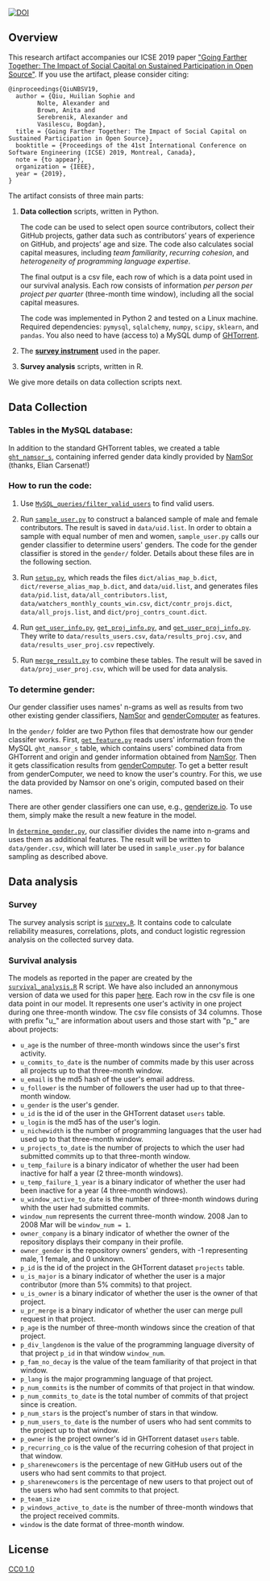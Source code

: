 [![DOI](https://zenodo.org/badge/167657061.svg)](https://zenodo.org/badge/latestdoi/167657061)

## Overview

This research artifact accompanies our ICSE 2019 paper 
["Going Farther Together: The Impact of Social Capital on 
Sustained Participation in Open Source"](https://cmustrudel.github.io/papers/icse19social.pdf).
If you use the artifact, please consider citing:

```
@inproceedings{QiuNBSV19,
  author = {Qiu, Huilian Sophie and 
  		Nolte, Alexander and 
  		Brown, Anita and 
  		Serebrenik, Alexander and 
  		Vasilescu, Bogdan},
  title = {Going Farther Together: The Impact of Social Capital on Sustained Participation in Open Source},
  booktitle = {Proceedings of the 41st International Conference on Software Engineering (ICSE) 2019, Montreal, Canada},
  note = {to appear},
  organization = {IEEE},
  year = {2019},
}
```

The artifact consists of three main parts:

1. **Data collection** scripts, written in Python.

	The code can be used to select open source contributors, collect their GitHub projects, gather data such as contributors’ years of experience on GitHub, and projects’ age and size. The code also calculates social capital measures, including *team familiarity*, *recurring cohesion*, and *heterogeneity of programming language expertise*. 

	The final output is a csv file, each row of which is a data point used in our survival analysis. Each row consists of information *per person per project per quarter* (three-month time window), including all the social capital measures.

	The code was implemented in Python 2 and tested on a Linux machine. Required dependencies: `pymysql`, `sqlalchemy`, `numpy`, `scipy`, `sklearn`, and `pandas`. You also need to have (access to) a MySQL dump of [GHTorrent](http://ghtorrent.org).


2. The [**survey instrument**](https://github.com/CMUSTRUDEL/oss-social-capital-icse2019/blob/master/survey_instrument.pdf) used in the paper.

3. **Survey analysis** scripts, written in R.

We give more details on data collection scripts next.

## Data Collection

### Tables in the MySQL database:

In addition to the standard GHTorrent tables, we created a table 
[`ght_namsor_s`](https://github.com/CMUSTRUDEL/oss-social-capital-icse2019/blob/master/MySQL_queries/ght_namsor_s), containing inferred gender data kindly provided by [NamSor](https://www.namsor.com) (thanks, Elian Carsenat!) 


### How to run the code: 

1. Use [`MySQL_queries/filter_valid_users`](https://github.com/CMUSTRUDEL/oss-social-capital-icse2019/blob/master/MySQL_queries/filter_valid_users) to find valid users. 

2. Run [`sample_user.py`](https://github.com/CMUSTRUDEL/oss-social-capital-icse2019/blob/master/sample_user.py) to construct a balanced sample of male and female contributors. The result is saved in `data/uid.list`.
In order to obtain a sample with equal number of men and women,
`sample_user.py` calls our gender classifier to determine users'
genders.
The code for the gender classifier is stored in the `gender/` folder. 
Details about these files are in the following section.

3. Run [`setup.py`](https://github.com/CMUSTRUDEL/oss-social-capital-icse2019/blob/master/setup.py), which reads the files `dict/alias_map_b.dict`,
`dict/reverse_alias_map_b.dict`, and `data/uid.list`, and generates files
`data/pid.list`, `data/all_contributors.list`,
`data/watchers_monthly_counts_win.csv`, `dict/contr_projs.dict`,
`data/all_projs.list`, and `dict/proj_contrs_count.dict`.

4. Run [`get_user_info.py`](https://github.com/CMUSTRUDEL/oss-social-capital-icse2019/blob/master/get_user_info.py), [`get_proj_info.py`](https://github.com/CMUSTRUDEL/oss-social-capital-icse2019/blob/master/get_proj_info.py), and [`get_user_proj_info.py`](https://github.com/CMUSTRUDEL/oss-social-capital-icse2019/blob/master/get_user_proj_info.py). They write to `data/results_users.csv`, `data/results_proj.csv`, and `data/results_user_proj.csv` repectively.

5. Run [`merge_result.py`](https://github.com/CMUSTRUDEL/oss-social-capital-icse2019/blob/master/merge_result.py) to combine these tables. The result will be saved in `data/proj_user_proj.csv`, which will be used for data analysis.

### To determine gender:

Our gender classifier uses names' n-grams as well as results from 
two other existing gender classifiers, [NamSor](https://www.namsor.com) 
and [genderComputer](https://github.com/tue-mdse/genderComputer) 
as features.

In the `gender/` folder are two Python files that demostrate how 
our gender classifer works.
First, [`get_feature.py`](https://github.com/CMUSTRUDEL/oss-social-capital-icse2019/blob/master/gender/get_feature.py) reads users' 
information from the MySQL `ght_namsor_s` table, which contains 
users' combined data from GHTorrent and origin and gender 
information obtained from [NamSor](https://www.namsor.com). 
Then it gets classification results from [genderComputer](https://github.com/tue-mdse/genderComputer).
To get a better result from genderComputer, we need to know the 
user's country. 
For this, we use the data provided by Namsor on one's origin, 
computed based on their names. 

There are other gender classifiers one can use, e.g., [genderize.io](https://genderize.io). 
To use them, simply make the result a new feature in the model. 

In [`determine_gender.py`](https://github.com/CMUSTRUDEL/oss-social-capital-icse2019/blob/master/gender/determine_gender.py), our 
classifier divides the name into n-grams and uses them as 
additional features.
The result will be written to `data/gender.csv`, which will later 
be used in `sample_user.py` for balance sampling as described above.

## Data analysis

### Survey 

The survey analysis script is [`survey.R`](https://github.com/CMUSTRUDEL/oss-social-capital-icse2019/blob/master/R/survey.R). It contains
code to calculate reliability measures, correlations, plots, and conduct logistic regression analysis on the collected survey data.

### Survival analysis

The models as reported in the paper are created by the
[`survival_analysis.R`](https://github.com/CMUSTRUDEL/oss-social-capital-icse2019/blob/master/R/survival_analysis.R) R script.
We have also included an annonymous version of data we used for this paper
[here](https://drive.google.com/file/d/1QhJ0_oSGzaj_kao4pRjzRM96PQmYuEfs/view?usp=sharing).
Each row in the csv file is one data point in our model. It represents one user's activity in one project during one three-month window.
The csv file consists of 34 columns. Those with prefix "u_" are information about users and those start with "p_" are about projects:
- `u_age` is the number of three-month windows since the user's first activity.
- `u_commits_to_date` is the number of commits made by this user across all projects up to that three-month window.
- `u_email` is the md5 hash of the user's email address.
- `u_follower` is the number of followers the user had up to that three-month window.
- `u_gender` is the user's gender.
- `u_id` is the id of the user in the GHTorrent dataset `users` table.
- `u_login` is the md5 has of the user's login.
- `u_nichewidth` is the number of programming languages that the user had used up to that three-month window.
- `u_projects_to_date` is the number of projects to which the user had submitted commits up to that three-month window.
- `u_temp_failure` is a binary indicator of whether the user had been inactive for half a year (2 three-month windows).
- `u_temp_failure_1_year` is a binary indicator of whether the user had been inactive for a year (4 three-month windows).
- `u_window_active_to_date` is the number of three-month windows during whith the user had submitted commits.
- `window_num` represents the current three-month window. 2008 Jan to 2008 Mar will be `window_num = 1`.
- `owner_company` is a binary indicator of whether the owner of the repository displays their company in their profile.
- `owner_gender` is the repository owners' genders, with -1 representing male, 1 female, and 0 unknown.
- `p_id` is the id of the project in the GHTorrent dataset `projects` table.
- `u_is_major` is a binary indicator of whether the user is a major contributor (more than 5% commits) to that project.
- `u_is_owner` is a binary indicator of whether the user is the owner of that project.
- `u_pr_merge` is a binary indicator of whether the user can merge pull request in that project.
- `p_age` is the number of three-month windows since the creation of that project.
- `p_div_langdenom` is the value of the programming language diversity of that project `p_id` in that window `window_num`.
- `p_fam_no_decay` is the value of the team familiarity of that project in that window.
- `p_lang` is the major programming language of that project.
- `p_num_commits` is the number of commits of that project in that window.
- `p_num_commits_to_date` is the total number of commits of that project since is creation.
- `p_num_stars` is the project's number of stars in that window.
- `p_num_users_to_date` is the number of users who had sent commits to the project up to that window.
- `p_owner` is the project owner's id in GHTorrent dataset `users` table.
- `p_recurring_co` is the value of the recurring cohesion of that project in that window.
- `p_sharenewcomers` is the percentage of new GitHub users out of the users who had sent commits to that project.
- `p_sharenewcomers` is the percentage of new users to that project out of the users who had sent commits to that project.
- `p_team_size`
- `p_windows_active_to_date` is the number of three-month windows that the project received commits.
- `window` is the date format of three-month window.

## License

[CC0 1.0](https://creativecommons.org/publicdomain/zero/1.0/)
